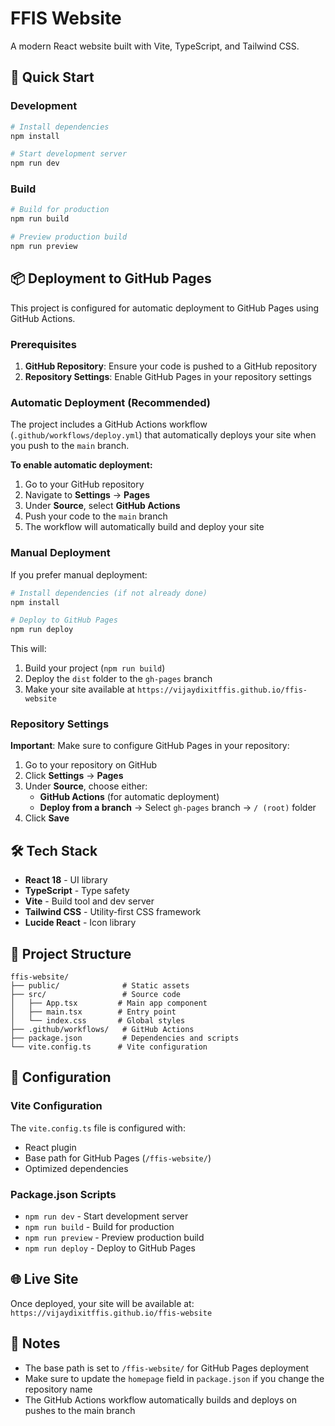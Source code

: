 # FFIS Website

A modern React website built with Vite, TypeScript, and Tailwind CSS.

## 🚀 Quick Start

### Development

```bash
# Install dependencies
npm install

# Start development server
npm run dev
```

### Build

```bash
# Build for production
npm run build

# Preview production build
npm run preview
```

## 📦 Deployment to GitHub Pages

This project is configured for automatic deployment to GitHub Pages using GitHub Actions.

### Prerequisites

1. **GitHub Repository**: Ensure your code is pushed to a GitHub repository
2. **Repository Settings**: Enable GitHub Pages in your repository settings

### Automatic Deployment (Recommended)

The project includes a GitHub Actions workflow (`.github/workflows/deploy.yml`) that automatically deploys your site when you push to the `main` branch.

**To enable automatic deployment:**

1. Go to your GitHub repository
2. Navigate to **Settings** → **Pages**
3. Under **Source**, select **GitHub Actions**
4. Push your code to the `main` branch
5. The workflow will automatically build and deploy your site

### Manual Deployment

If you prefer manual deployment:

```bash
# Install dependencies (if not already done)
npm install

# Deploy to GitHub Pages
npm run deploy
```

This will:
1. Build your project (`npm run build`)
2. Deploy the `dist` folder to the `gh-pages` branch
3. Make your site available at `https://vijaydixitffis.github.io/ffis-website`

### Repository Settings

**Important**: Make sure to configure GitHub Pages in your repository:

1. Go to your repository on GitHub
2. Click **Settings** → **Pages**
3. Under **Source**, choose either:
   - **GitHub Actions** (for automatic deployment)
   - **Deploy from a branch** → Select `gh-pages` branch → `/ (root)` folder
4. Click **Save**

## 🛠️ Tech Stack

- **React 18** - UI library
- **TypeScript** - Type safety
- **Vite** - Build tool and dev server
- **Tailwind CSS** - Utility-first CSS framework
- **Lucide React** - Icon library

## 📁 Project Structure

```
ffis-website/
├── public/              # Static assets
├── src/                 # Source code
│   ├── App.tsx         # Main app component
│   ├── main.tsx        # Entry point
│   └── index.css       # Global styles
├── .github/workflows/   # GitHub Actions
├── package.json         # Dependencies and scripts
└── vite.config.ts      # Vite configuration
```

## 🔧 Configuration

### Vite Configuration

The `vite.config.ts` file is configured with:
- React plugin
- Base path for GitHub Pages (`/ffis-website/`)
- Optimized dependencies

### Package.json Scripts

- `npm run dev` - Start development server
- `npm run build` - Build for production
- `npm run preview` - Preview production build
- `npm run deploy` - Deploy to GitHub Pages

## 🌐 Live Site

Once deployed, your site will be available at:
`https://vijaydixitffis.github.io/ffis-website`

## 📝 Notes

- The base path is set to `/ffis-website/` for GitHub Pages deployment
- Make sure to update the `homepage` field in `package.json` if you change the repository name
- The GitHub Actions workflow automatically builds and deploys on pushes to the main branch
